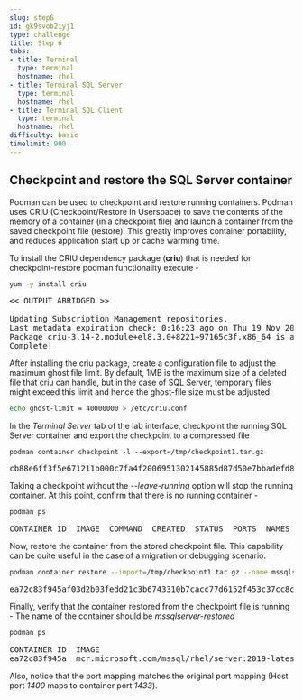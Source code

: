```yaml
---
slug: step6
id: gk9svob2iyj1
type: challenge
title: Step 6
tabs:
- title: Terminal
  type: terminal
  hostname: rhel
- title: Terminal SQL Server
  type: terminal
  hostname: rhel
- title: Terminal SQL Client
  type: terminal
  hostname: rhel
difficulty: basic
timelimit: 900
---
```

## Checkpoint and restore the SQL Server container

Podman can be used to checkpoint and restore running containers. Podman uses CRIU (Checkpoint/Restore In Userspace) to save the contents of the memory of a container (in a checkpoint file) and launch a container from the saved checkpoint file (restore). This greatly improves container portability, and reduces  application start up or cache warming time.

To install the CRIU dependency package (__criu__) that is needed for checkpoint-restore podman functionality execute -

```bash
yum -y install criu
```

<pre class="file">
<< OUTPUT ABRIDGED >>

Updating Subscription Management repositories.
Last metadata expiration check: 0:16:23 ago on Thu 19 Nov 2020 03:26:20 PM EST.
Package criu-3.14-2.module+el8.3.0+8221+97165c3f.x86_64 is already installed.
Complete!
</pre>

After installing the criu package, create a configuration file to adjust the maximum ghost file limit. By default, 1MB is the maximum size of a deleted file that criu can handle, but in the case of SQL Server, temporary files might exceed this limit and hence the ghost-file size must be adjusted.

```bash
echo ghost-limit = 40000000 > /etc/criu.conf
```

In the *Terminal Server* tab of the lab interface, checkpoint the running SQL Server container and export the checkpoint to a compressed file

```podman container checkpoint -l --export=/tmp/checkpoint1.tar.gz```

<pre class="file">
cb88e6ff3f5e671211b000c7fa4f2006951302145885d87d50e7bbadefd85f27
</pre>

Taking a checkpoint without the *--leave-running* option will stop the running container. At this point, confirm that there is no running container -

```bash
podman ps
```

<pre class="file">
CONTAINER ID  IMAGE  COMMAND  CREATED  STATUS  PORTS  NAMES
</pre>

Now, restore the container from the stored checkpoint file. This capability can be quite useful in the case of a migration or debugging scenario.

```bash
podman container restore --import=/tmp/checkpoint1.tar.gz --name mssqlserver-restored
```

<pre class="file">
ea72c83f945af03d2b03fedd21c3b6743310b7cacc77d6152f453c37cc8cf56c
</pre>

Finally, verify that the container restored from the checkpoint file is running - The name of the container should be *mssqlserver-restored*

```bash
podman ps
```

<pre class="file">
CONTAINER ID  IMAGE                                            COMMAND               CREATED             STATUS                 PORTS                   NAMES
ea72c83f945a  mcr.microsoft.com/mssql/rhel/server:2019-latest  /opt/mssql/bin/sq...  About a minute ago  Up About a minute ago  0.0.0.0:1400->1433/tcp  mssqlserver-restored
</pre>

Also, notice that the port mapping matches the original port mapping (Host port *1400* maps to container port *1433*).
